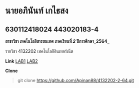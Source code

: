 # นายอภินันท์ เกไธสง

## 630112418024 443020183-4

**สาขาวิชา เทคโนโลยีสารสนเทศ**
**ภาคเรียนที่ _2_ ปีการศึกษา_2564_**

รายวิชา 4132202 เทคโนโลยีอินเทอร์เน็ต

**Link**
[LAB1](https://github.com/Apinan88/4132202-2-64/tree/main/LAB1)
[LAB2](https://github.com/Apinan88/4132202-2-64/tree/main/LAB2)


**Clone**

>git clone https://github.com/Apinan88/4132202-2-64.git


